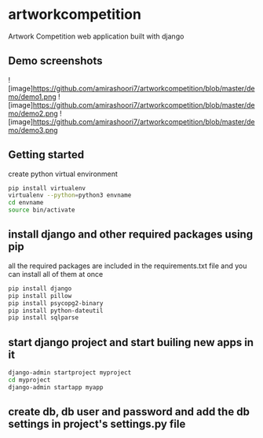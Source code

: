 # artworkcompetition
Artwork Competition web application built with django

## Demo screenshots
![image]https://github.com/amirashoori7/artworkcompetition/blob/master/demo/demo1.png
![image]https://github.com/amirashoori7/artworkcompetition/blob/master/demo/demo2.png
![image]https://github.com/amirashoori7/artworkcompetition/blob/master/demo/demo3.png

## Getting started
create python virtual environment

```bash
pip install virtualenv
virtualenv --python=python3 envname
cd envname
source bin/activate
```

## install django and other required packages using pip
all the required packages are included in the requirements.txt file and you can install all of them at once
```bash
pip install django
pip install pillow
pip install psycopg2-binary
pip install python-dateutil
pip install sqlparse
```

## start django project and start builing new apps in it

```bash
django-admin startproject myproject
cd myproject
django-admin startapp myapp
```
## create db, db user and password and add the db settings in project's settings.py file
